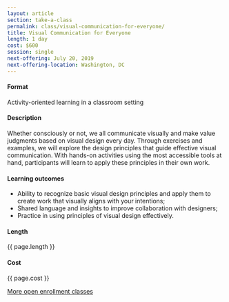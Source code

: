 ```yaml
---
layout: article
section: take-a-class
permalink: class/visual-communication-for-everyone/
title: Visual Communication for Everyone
length: 1 day
cost: $600
session: single
next-offering: July 20, 2019
next-offering-location: Washington, DC
---
```


#### Format

Activity-oriented learning in a classroom setting

#### Description

Whether consciously or not, we all communicate visually and make value judgments based on visual design every day. Through exercises and examples, we will explore the design principles that guide effective visual communication. With hands-on activities using the most accessible tools at hand, participants will learn to apply these principles in their own work.

#### Learning outcomes

* Ability to recognize basic visual design principles and apply them to create work that visually aligns with your intentions;
* Shared language and insights to improve collaboration with designers;
* Practice in using principles of visual design effectively.

#### Length

{{ page.length }}

#### Cost

{{ page.cost }}

[More open enrollment classes](../../take-a-class/open-enrollment-classes/)

